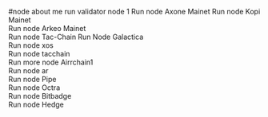 #node about me
run validator node 1 
Run node Axone Mainet 
Run node Kopi Mainet    
Run node Arkeo Mainet     
Run node Tac-Chain
Run Node Galactica    
Run node xos          
Run node tacchain       
Run more node Airrchain1      
Run node ar   
Run node Pipe    
Run node Octra    
Run node Bitbadge  
Run node Hedge  
    
 
